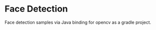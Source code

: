 Face Detection
==============

Face detection samples via Java binding for opencv as a gradle project.
